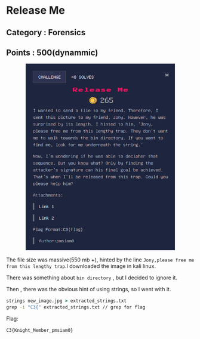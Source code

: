 # Release Me
## Category : Forensics
## Points : 500(dynammic)
<div align="center">
    <img src="releaseMe.png" alt="img" style="width: 400px; height: 500px;">
</div>



The file size was massive(550 mb +), hinted by the line `Jony,please free me from this lengthy trap`.I downloaded the image in kali linux.

There was something about `bin directory` , but I decided to ignore it.

Then , there was the obvious hint of using strings, so I went with it.

```cmd
strings new_image.jpg > extracted_strings.txt
grep -i "C3{" extracted_strings.txt // grep for flag
```

Flag:
```
C3{Knight_Member_pmsiam0}
```
